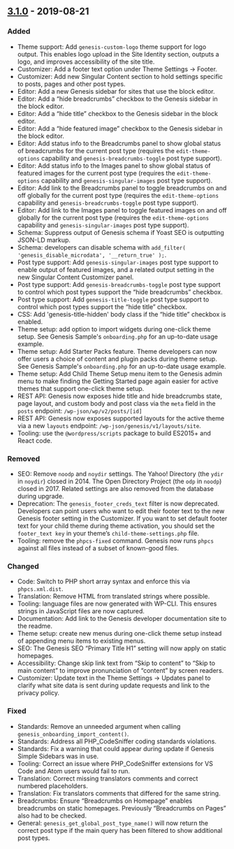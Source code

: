 ## [3.1.0] - 2019-08-21

### Added
* Theme support: Add `genesis-custom-logo` theme support for logo output. This enables logo upload in the Site Identity section, outputs a logo, and improves accessibility of the site title.
* Customizer: Add a footer text option under Theme Settings -> Footer.
* Customizer: Add new Singular Content section to hold settings specific to posts, pages and other post types.
* Editor: Add a new Genesis sidebar for sites that use the block editor.
* Editor: Add a “hide breadcrumbs” checkbox to the Genesis sidebar in the block editor.
* Editor: Add a “hide title” checkbox to the Genesis sidebar in the block editor.
* Editor: Add a “hide featured image” checkbox to the Genesis sidebar in the block editor.
* Editor: Add status info to the Breadcrumbs panel to show global status of breadcrumbs for the current post type (requires the `edit-theme-options` capability and `genesis-breadcrumbs-toggle` post type support).
* Editor: Add status info to the Images panel to show global status of featured images for the current post type (requires the `edit-theme-options` capability and `genesis-singular-images` post type support).
* Editor: Add link to the Breadcrumbs panel to toggle breadcrumbs on and off globally for the current post type (requires the `edit-theme-options` capability and `genesis-breadcrumbs-toggle` post type support).
* Editor: Add link to the Images panel to toggle featured images on and off globally for the current post type (requires the `edit-theme-options` capability and `genesis-singular-images` post type support).
* Schema: Suppress output of Genesis schema if Yoast SEO is outputting JSON-LD markup.
* Schema: developers can disable schema with `add_filter( 'genesis_disable_microdata', '__return_true' );`.
* Post type support: Add `genesis-singular-images` post type support to enable output of featured images, and a related output setting in the new Singular Content Customizer panel.
* Post type support: Add `genesis-breadcrumbs-toggle` post type support to control which post types support the “hide breadcrumbs” checkbox.
* Post type support: Add `genesis-title-toggle` post type support to control which post types support the “hide title” checkbox.
* CSS: Add 'genesis-title-hidden' body class if the “hide title” checkbox is enabled.
* Theme setup: add option to import widgets during one-click theme setup. See Genesis Sample's `onboarding.php` for an up-to-date usage example.
* Theme setup: Add Starter Packs feature. Theme developers can now offer users a choice of content and plugin packs during theme setup. See Genesis Sample's `onboarding.php` for an up-to-date usage example.
* Theme setup: Add Child Theme Setup menu item to the Genesis admin menu to make finding the Getting Started page again easier for active themes that support one-click theme setup.
* REST API: Genesis now exposes hide title and hide breadcrumbs state, page layout, and custom body and post class via the `meta` field in the `posts` endpoint: `/wp-json/wp/v2/posts/[id]`
* REST API: Genesis now exposes supported layouts for the active theme via a new `layouts` endpoint: `/wp-json/genesis/v1/layouts/site`.
* Tooling: use the `@wordpress/scripts` package to build ES2015+ and React code.

### Removed
* SEO: Remove `noodp` and `noydir` settings. The Yahoo! Directory (the `ydir` in `noydir`) closed in 2014. The Open Directory Project (the `odp` in `noodp`) closed in 2017. Related settings are also removed from the database during upgrade.
* Deprecation: The `genesis_footer_creds_text` filter is now deprecated. Developers can point users who want to edit their footer text to the new Genesis footer setting in the Customizer. If you want to set default footer text for your child theme during theme activation, you should set the `footer_text key` in your theme’s `child-theme-settings.php` file.
* Tooling: remove the `phpcs-fixed` command. Genesis now runs `phpcs` against all files instead of a subset of known-good files.

### Changed
* Code: Switch to PHP short array syntax and enforce this via `phpcs.xml.dist`.
* Translation: Remove HTML from translated strings where possible.
* Tooling: language files are now generated with WP-CLI. This ensures strings in JavaScript files are now captured.
* Documentation: Add link to the Genesis developer documentation site to the readme.
* Theme setup: create new menus during one-click theme setup instead of appending menu items to existing menus.
* SEO: The Genesis SEO “Primary Title H1” setting will now apply on static homepages.
* Accessibility: Change skip link text from “Skip to content” to “Skip to main content” to improve pronunciation of “content” by screen readers.
* Customizer: Update text in the Theme Settings -> Updates panel to clarify what site data is sent during update requests and link to the privacy policy.

### Fixed
* Standards: Remove an unneeded argument when calling `genesis_onboarding_import_content()`.
* Standards: Address all PHP_CodeSniffer coding standards violations.
* Standards: Fix a warning that could appear during update if Genesis Simple Sidebars was in use.
* Tooling: Correct an issue where PHP_CodeSniffer extensions for VS Code and Atom users would fail to run.
* Translation: Correct missing translators comments and correct numbered placeholders.
* Translation: Fix translators comments that differed for the same string.
* Breadcrumbs: Ensure “Breadcrumbs on Homepage” enables breadcrumbs on static homepages. Previously “Breadcrumbs on Pages” also had to be checked.
* General: `genesis_get_global_post_type_name()` will now return the correct post type if the main query has been filtered to show additional post types.

[3.1.0]: https://github.com/studiopress/genesis/compare/3.0.3...3.1.0

